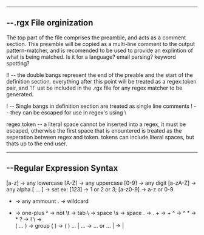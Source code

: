 
----------
--.rgx File orginization
----------
The top part of the file comprises the preamble, and acts as a comment section.
This preamble will be copied as a multi-line comment to the output pattern-matcher, and is recomended to be used to provide an explintion of what is being matched. Is it for a language? email parsing? keyword spotting?


!! -- the double bangs represent the end of the preable and the start of the definition section. everything after this point will be treated as a regex:token pair, and '!!' ust be included in the .rgx file for any regex matcher to be generated.

! -- Single bangs in definition section are treated as single line comments
! -- they can be escaped for use in regex's using \

regex token -- a literal space cannot be inserted into a regex, it must be escaped, otherwise the first space that is enountered is treated as the seperation between regex and token. tokens can include literal spaces, but thats up to the end user.

----------
--Regular Expression Syntax
----------
[a-z] -> any lowercase
[A-Z] -> any uppercase
[0-9] -> any digit
[a-zA-Z] -> any alpha
[ ... ] -> set ex: [123] -> 1 or 2 or 3; [a-z0-9] -> a-z or 0-9
* -> any ammount
. -> wildcard
+ -> one-plus
^ -> not
\t -> tab
\  -> space
\s -> space
\. -> .
\+ -> +
\^ -> ^
\* -> *
\? -> !
\\ -> \
( ... ) -> group
\( \) -> ( )
... | ... -> ... or ...
\| -> |

